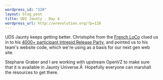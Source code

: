 ```yaml
--- 
wordpress_id: "128"
layout: blog_post
title: UDS Jaunty - Day 4
wordpress_url: http://wrevolution.org/?p=128
---
```

UDS Jaunty keeps getting better.  Christophe from the <a href="http://www.ubuntu-fr.org" target="_blank">French LoCo</a> clued us in to his <a href="http://fridge.ubuntu.com/node/1759" target="_blank">4000+ participant Intrepid Release Party</a>, and pointed us to his team's website code, which we're using as a basis for our next gen web site.

Stephane Graber and I are working with upstream OpenVZ to make sure that it is available in Jaunty Universe.Â  Hopefully everyone can marshall the resources to get there.
